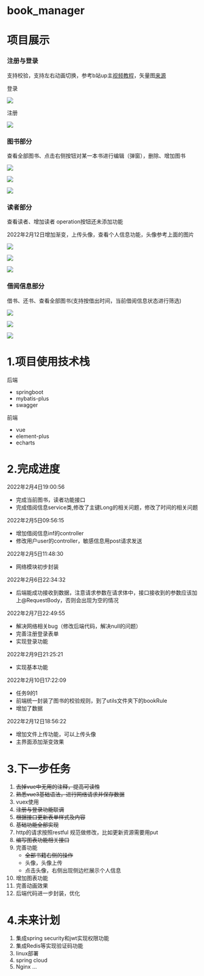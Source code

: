 # book_manager

# 项目展示

### 注册与登录

支持校验，支持左右动画切换，参考b站up主[视频教程](https://www.bilibili.com/video/BV1PZ4y1G7bu?spm_id_from=333.999.0.0)，矢量图[来源](https://www.iconfont.cn/)

登录

![](./img/登录.png)

注册

![](./img/注册.png)

### 图书部分

查看全部图书、点击右侧按钮对某一本书进行编辑（弹窗），删除、增加图书

![](./img/全部图书.png)

![](./img/图书编辑.png)



![](./img/更改.png)

### 读者部分

查看读者、增加读者 operation按钮还未添加功能

2022年2月12日增加渐变，上传头像，查看个人信息功能，头像参考上面的图片

![](./img/个人信息.png)

![](./img/全部读者.png)

![](./img/增加读者.png)

### 借阅信息部分

借书、还书、查看全部图书(支持按借出时间，当前借阅信息状态进行筛选)

![](./img/借书.png)

![](./img/还书.png)

![](./img/全部信息.png)

# 1.项目使用技术栈

后端

- springboot
- mybatis-plus
- swagger



前端

- vue
- element-plus
- echarts



# 2.完成进度

2022年2月4日19:00:56

- 完成当前图书，读者功能接口
- 完成借阅信息service类,修改了主键Long的相关问题，修改了时间的相关问题



2022年2月5日09:56:15

- 增加借阅信息inf的controller
- 修改用户user的controller，敏感信息用post请求发送

2022年2月5日11:48:30

- 网络模块初步封装

2022年2月6日22:34:32

- 后端能成功接收到数据，注意请求参数在请求体中，接口接收到的参数应该加上@RequestBody，否则会出现为空的情况

2022年2月7日22:49:55

- 解决网络相关bug（修改后端代码，解决null的问题）
- 完善注册登录表单
- 实现登录功能

2022年2月9日21:25:21

- 实现基本功能

2022年2月10日17:22:09

- 任务9的1
- 前端统一封装了图书的校验规则，到了utils文件夹下的bookRule
- 增加了数据

2022年2月12日18:56:22

- 增加文件上传功能，可以上传头像
- 主界面添加渐变效果

# 3.下一步任务

1. ~~去掉vue中无用的注释，提高可读性~~
2. ~~熟悉vue3基础语法，进行网络请求并保存数据~~
3. vuex使用
4. ~~注册与登录功能联调~~
5. ~~根据接口更新表单样式及内容~~
6. ~~基础功能全部实现~~
7. http的请求按照restful 规范做修改，比如更新资源需要用put
8. ~~编写图表功能相关接口~~
9. 完善功能
   - ~~全部书籍右侧的操作~~
   - 头像，头像上传
   - 点击头像，右侧出现侧边栏展示个人信息
10. 增加图表功能
11. 完善动画效果
11. 后端代码进一步封装，优化

# 4.未来计划

1. 集成spring security和jwt实现权限功能
2. 集成Redis等实现验证码功能
3. linux部署
4. spring cloud
5. Nginx ...
